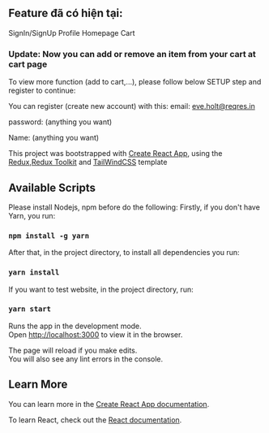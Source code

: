 ## Feature đã có hiện tại:
SignIn/SignUp
Profile
Homepage
Cart
### Update: Now you can add or remove an item from your cart at cart page
To view more function (add to cart,...), please follow below SETUP step and register to continue:

You can register (create new account) with this:
email: eve.holt@reqres.in

password: (anything you want)

Name: (anything you want)

This project was bootstrapped with [Create React App](https://github.com/facebook/create-react-app), using the [Redux](https://redux.js.org/),[Redux Toolkit](https://redux-toolkit.js.org/) and [TailWindCSS](https://tailwindcss.com/) template

## Available Scripts
Please install Nodejs, npm before do the following:
Firstly, if you don't have Yarn, you run:
### `npm install -g yarn`
After that, in the project directory, to install all dependencies you run:
### `yarn install`
If you want to test website, in the project directory, run:
### `yarn start`

Runs the app in the development mode.<br />
Open [http://localhost:3000](http://localhost:3000) to view it in the browser.

The page will reload if you make edits.<br />
You will also see any lint errors in the console.

## Learn More

You can learn more in the [Create React App documentation](https://facebook.github.io/create-react-app/docs/getting-started).

To learn React, check out the [React documentation](https://reactjs.org/).
